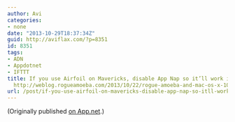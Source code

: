 ```yaml
---
author: Avi
categories:
- none
date: "2013-10-29T18:37:34Z"
guid: http://aviflax.com/?p=8351
id: 8351
tags:
- ADN
- Appdotnet
- IFTTT
title: If you use Airfoil on Mavericks, disable App Nap so it’ll work in the background.
  http://weblog.rogueamoeba.com/2013/10/22/rogue-amoeba-and-mac-os-x-10-9-mavericks/
url: /post/if-you-use-airfoil-on-mavericks-disable-app-nap-so-itll-work-in-the-background-httpweblog-rogueamoeba-com20131022rogue-amoeba-and-mac-os-x-10-9-mavericks/
---
```

(Originally published [on App.net](http://alpha.app.net/aviflax/post/13841868).)